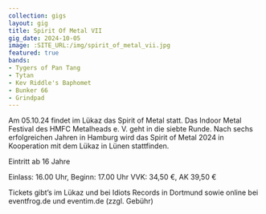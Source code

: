 ```yaml
---
collection: gigs
layout: gig
title: Spirit Of Metal VII 
gig_date: 2024-10-05
image: :SITE_URL:/img/spirit_of_metal_vii.jpg
featured: true
bands:
- Tygers of Pan Tang
- Tytan
- Kev Riddle's Baphomet
- Bunker 66
- Grindpad
---
```


Am 05.10.24 findet im Lükaz das Spirit of Metal statt. Das Indoor Metal Festival des HMFC Metalheads e. V. geht in die siebte Runde. Nach sechs erfolgreichen Jahren in Hamburg wird das Spirit of Metal 2024 in Kooperation mit dem Lükaz in Lünen stattfinden.

Eintritt ab 16 Jahre

Einlass: 16.00 Uhr, Beginn: 17.00 Uhr
VVK: 34,50 €, AK 39,50 €

Tickets gibt’s im Lükaz und bei Idiots Records in Dortmund sowie online bei eventfrog.de und eventim.de (zzgl. Gebühr)